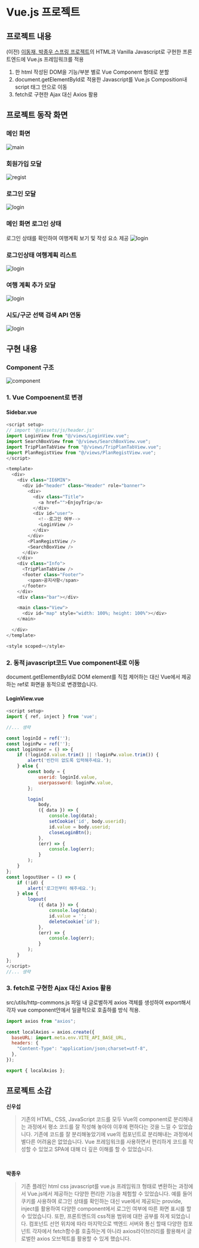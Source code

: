 # Vue.js 프로젝트

## 프로젝트 내용

(이전) <a href="https://lab.ssafy.com/s10/a19/09_springboot/pair06_leedongjae_parkjongwoo">이동재, 박종우 스프링 프로젝트</a>의 HTML과 Vanilla Javascript로 구현한 프론트엔드에 Vue.js 프레임워크를 적용

1. 한 html 작성된 DOM을 기능/부분 별로 Vue Component 형태로 분할
2. document.getElementById로 적용한 Javascript를 Vue.js Composition내 script 태그 안으로 이동
3. fetch로 구현한 Ajax 대신 Axios 활용

## 프로젝트 동작 화면

### 메인 화면

![main](public/readmeImg/logoutMain.png)

### 회원가입 모달

![regist](public/readmeImg/registModal.png)

### 로그인 모달

![login](public/readmeImg/loginModal.png)

### 메인 화면 로그인 상태

로그인 상태를 확인하여 여행계획 보기 및 작성 요소 제공
![login](public/readmeImg/loginMain.png)

### 로그인상태 여행계획 리스트

![login](public/readmeImg/planList.png)

### 여행 계획 추가 모달

![login](public/readmeImg/modal.png)

### 시도/구군 선택 검색 API 연동

![login](public/readmeImg/sidoSelect.png)

## 구현 내용

### Component 구조

![component](public/readmeImg/componentStructure.png)

### 1. Vue Compoenent로 변경

#### Sidebar.vue

```javascript
<script setup>
// import '@/assets/js/header.js'
import LoginView from "@/views/LoginView.vue";
import SearchBoxView from "@/views/SearchBoxView.vue";
import TripPlanTabView from "@/views/TripPlanTabView.vue";
import PlanRegistView from "@/views/PlanRegistView.vue";
</script>

<template>
  <div>
    <div class="IE6MIN">
      <div id="header" class="Header" role="banner">
        <div>
          <div class="Title">
            <a href="">EnjoyTrip</a>
          </div>
          <div id="user">
            <!--로그인 여부-->
            <LoginView />
          </div>
        </div>
        <PlanRegistView />
        <SearchBoxView />
      </div>
    </div>
    <div class="Info">
      <TripPlanTabView />
      <footer class="Footer">
        <span>공지사항</span>
      </footer>
    </div>
    <div class="bar"></div>

    <main class="View">
      <div id="map" style="width: 100%; height: 100%"></div>
    </main>

  </div>
</template>

<style scoped></style>
```

### 2. 동적 javascript코드 Vue component내로 이동

document.getElementById로 DOM element를 직접 제어하는 대신 Vue에서 제공하는 ref로 화면을 동적으로 변경했습니다.

#### LoginView.vue

```javascript
<script setup>
import { ref, inject } from 'vue';

//... 생략

const loginId = ref('');
const loginPw = ref('');
const loginUser = () => {
    if (!loginId.value.trim() || !loginPw.value.trim()) {
        alert('빈칸이 없도록 입력해주세요.');
    } else {
        const body = {
            userid: loginId.value,
            userpassword: loginPw.value,
        };

        login(
            body,
            ({ data }) => {
                console.log(data);
                setCookie('id', body.userid);
                id.value = body.userid;
                closeLoginBtn();
            },
            (err) => {
                console.log(err);
            }
        );
    }
};
const logoutUser = () => {
    if (!id) {
        alert('로그인부터 해주세요.');
    } else {
        logout(
            ({ data }) => {
                console.log(data);
                id.value = '';
                deleteCookie('id');
            },
            (err) => {
                console.log(err);
            }
        );
    }
};
</script>
//... 생략

```

### 3. fetch로 구현한 Ajax 대신 Axios 활용

src/utils/http-commons.js 파일 내 글로벌하게 axios 객체를 생성하여 export해서 각자 vue component안에서 일괄적으로 호출하를 방식 적용.

```javascript
import axios from "axios";

const localAxios = axios.create({
  baseURL: import.meta.env.VITE_API_BASE_URL,
  headers: {
    "Content-Type": "application/json;charset=utf-8",
  },
});

export { localAxios };
```

## 프로젝트 소감

<b>신우섭</b>

> 기존의 HTML, CSS, JavaScript 코드를 모두 Vue의 component로 분리해내는 과정에서 평소 코드를 잘 작성해 놓아야 이후에 편하다는 것을 느낄 수 있었습니다.
> 기존에 코드를 잘 분리해놓았기에 vue의 컴포넌트로 분리해내는 과정에서 별다른 어려움은 없었습니다.
> Vue 프레임워크를 사용하면서 편리하게 코드를 작성할 수 있었고 SPA에 대해 더 깊은 이해를 할 수 있었습니다.

<br>

<b>박종우</b>

> 기존 플레인 html css javascript를 vue.js 프레임워크 형태로 변환하는 과정에서 Vue.js에서 제공하는 다양한 편리한 기능을 체험할 수 있었습니다. 예를 들어 쿠키를 사용하여 로그인 상태를 확인하는 대신 vue에서 제공되는 provide, inject를 활용하여 다양한 component에서 로그인 여부에 따른 화면 표시를 할 수 있었습니다. 또한, 프론트엔드의 css적용 범위에 대한 공부를 하게 되었습니다. 컴포넌트 선언 위치에 따라 마지막으로 백엔드 서버와 통신 할때 다양한 컴포넌트 각자에서 fetch함수를 호출하는게 아니라 axios라이브러리를 활용해서 글로벌한 axios 오브젝트를 활용할 수 있게 했습니다.

<br>
